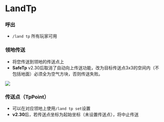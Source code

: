 # LandTp

### 呼出
 - `/land tp` 所有玩家可用

### 领地传送
 - 将您传送到领地的传送点上
 - **SafeTp** v2.30后取消了自动向上传送功能，改为目标传送点3x3的空间内（不包括地面）必须全为空气方块，否则传送失败。

![](https://i.loli.net/2021/07/02/XjQDFtq16K8z4Bu.png)

### 传送点（TpPoint）
 - 可以在对应领地上使用`/land tp set`设置
 - **v2.30**后，若传送点坐标为起始坐标（未设置传送点），将中止传送